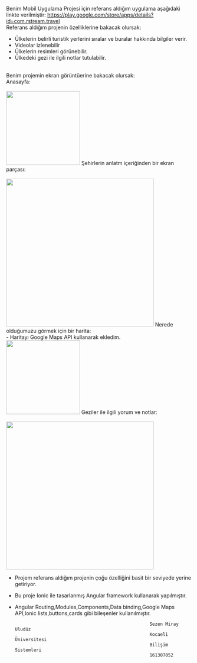 Benim Mobil Uygulama Projesi için referans aldığım uygulama aşağıdaki linkte verilmiştir:
https://play.google.com/store/apps/details?id=com.rstream.travel <br>
 Referans aldığım projenin özelliklerine bakacak olursak:
- Ülkelerin belirli turistik yerlerini sıralar ve buralar hakkında bilgiler verir. 
- Videolar izlenebilir
- Ülkelerin resimleri görünebilir.
- Ülkedeki gezi ile ilgili notlar tutulabilir.
 <br>
 Benim projemin ekran görüntüerine bakacak olursak:  <br>
 Anasayfa:<br>
 <br>
 <img src="https://user-images.githubusercontent.com/36451517/84964361-9e35a700-b114-11ea-9048-fdc86fdcb086.png" width="200">
 Şehirlerin anlatm içeriğinden bir ekran parçası: <br>
 <br>
 <img src="https://user-images.githubusercontent.com/36451517/84964688-6c711000-b115-11ea-8ec7-725d1d1b83f9.png" width="400">
 Nerede olduğumuzu görmek için bir harita: <br>
  - Haritayı Google Maps API kullanarak ekledim.
  <br>
  
 <img src="https://user-images.githubusercontent.com/36451517/84964722-84e12a80-b115-11ea-8611-5274aa1dfe78.png" width="200">
 Geziler ile ilgili yorum ve notlar: <br>
 <br>
 <img src="https://user-images.githubusercontent.com/36451517/84964744-94607380-b115-11ea-95ee-b8cfbf64fb7c.png" width="400">
 
  - Projem referans aldığım projenin çoğu özelliğini basit bir seviyede yerine getiriyor.
 - Bu proje Ionic ile tasarlanmış Angular framework kullanarak yapılmıştır.
  - Angular Routing,Modules,Components,Data binding,Google Maps API,Ionic lists,buttons,cards gibi bileşenler kullanılmıştır.
                                                           
                                                           Sezen Miray Uludüz
                                                           Kocaeli Üniversitesi
                                                           Bilişim Sistemleri
                                                           161307052
                                                           
